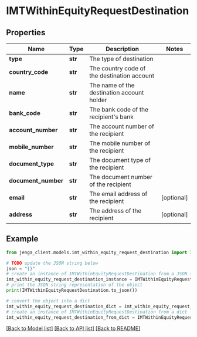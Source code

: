 # IMTWithinEquityRequestDestination


## Properties

Name | Type | Description | Notes
------------ | ------------- | ------------- | -------------
**type** | **str** | The type of destination | 
**country_code** | **str** | The country code of the destination account | 
**name** | **str** | The name of the destination account holder | 
**bank_code** | **str** | The bank code of the recipient&#39;s bank | 
**account_number** | **str** | The account number of the recipient | 
**mobile_number** | **str** | The mobile number of the recipient | 
**document_type** | **str** | The document type of the recipient | 
**document_number** | **str** | The document number of the recipient | 
**email** | **str** | The email address of the recipient | [optional] 
**address** | **str** | The address of the recipient | [optional] 

## Example

```python
from jenga_client.models.imt_within_equity_request_destination import IMTWithinEquityRequestDestination

# TODO update the JSON string below
json = "{}"
# create an instance of IMTWithinEquityRequestDestination from a JSON string
imt_within_equity_request_destination_instance = IMTWithinEquityRequestDestination.from_json(json)
# print the JSON string representation of the object
print(IMTWithinEquityRequestDestination.to_json())

# convert the object into a dict
imt_within_equity_request_destination_dict = imt_within_equity_request_destination_instance.to_dict()
# create an instance of IMTWithinEquityRequestDestination from a dict
imt_within_equity_request_destination_from_dict = IMTWithinEquityRequestDestination.from_dict(imt_within_equity_request_destination_dict)
```
[[Back to Model list]](../README.md#documentation-for-models) [[Back to API list]](../README.md#documentation-for-api-endpoints) [[Back to README]](../README.md)



